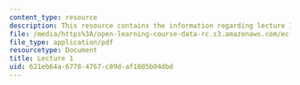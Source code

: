 ```yaml
---
content_type: resource
description: This resource contains the information regarding lecture 1.
file: /media/https%3A/open-learning-course-data-rc.s3.amazonaws.com/ec-710-d-lab-medical-technologies-for-the-developing-world-spring-2010/621eb64a67784767c89daf1805b04dbd_MITEC_710S10_lecture1_OCW.pdf
file_type: application/pdf
resourcetype: Document
title: Lecture 1
uid: 621eb64a-6778-4767-c89d-af1805b04dbd
---
```

